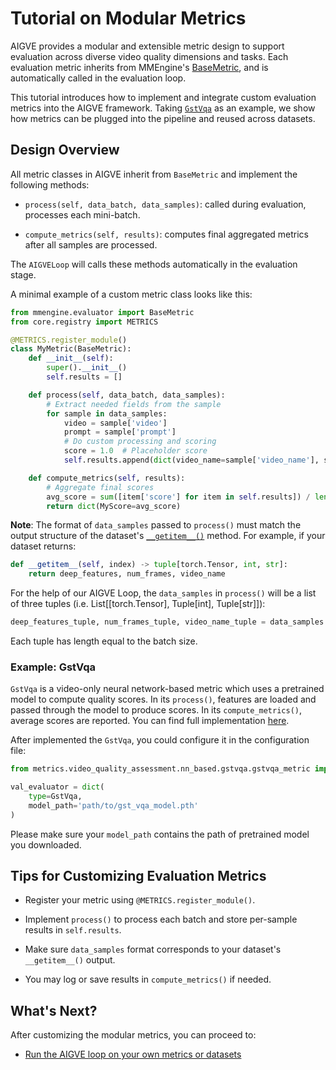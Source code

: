 # Tutorial on Modular Metrics

AIGVE provides a modular and extensible metric design to support evaluation across diverse video quality dimensions and tasks. Each evaluation metric inherits from MMEngine's [BaseMetric](https://github.com/open-mmlab/mmengine/blob/main/mmengine/evaluator/metric.py), and is automatically called in the evaluation loop.

This tutorial introduces how to implement and integrate custom evaluation metrics into the AIGVE framework. Taking [`GstVqa`](https://github.com/ShaneXiangH/AIGVE_Tool/blob/main/aigve/metrics/video_quality_assessment/nn_based/gstvqa/gstvqa_metric.py#L15) as an example, we show how metrics can be plugged into the pipeline and reused across datasets.

## Design Overview

All metric classes in AIGVE inherit from `BaseMetric` and implement the following methods:

* `process(self, data_batch, data_samples)`: called during evaluation, processes each mini-batch.

* `compute_metrics(self, results)`: computes final aggregated metrics after all samples are processed.

The `AIGVELoop` will calls these methods automatically in the evaluation stage.

A minimal example of a custom metric class looks like this:

```python
from mmengine.evaluator import BaseMetric
from core.registry import METRICS

@METRICS.register_module()
class MyMetric(BaseMetric):
    def __init__(self):
        super().__init__()
        self.results = []

    def process(self, data_batch, data_samples):
        # Extract needed fields from the sample
        for sample in data_samples:
            video = sample['video']
            prompt = sample['prompt']
            # Do custom processing and scoring
            score = 1.0  # Placeholder score
            self.results.append(dict(video_name=sample['video_name'], score=score))

    def compute_metrics(self, results):
        # Aggregate final scores
        avg_score = sum([item['score'] for item in self.results]) / len(self.results)
        return dict(MyScore=avg_score)
```

**Note**: The format of `data_samples` passed to `process()` must match the output structure of the dataset's [`__getitem__()`](https://www.aigve.org/tutorials/beginner/dataloader/#dataset-base-class) method. For example, if your dataset returns: 

```python
def __getitem__(self, index) -> tuple[torch.Tensor, int, str]:
    return deep_features, num_frames, video_name
```
For the help of our AIGVE Loop, the `data_samples` in `process()` will be a list of three tuples (i.e. List[[torch.Tensor], Tuple[int], Tuple[str]]):
```python
deep_features_tuple, num_frames_tuple, video_name_tuple = data_samples
```
Each tuple has length equal to the batch size.

### Example: GstVqa

`GstVqa` is a video-only neural network-based metric which uses a pretrained model to compute quality scores.
In its `process()`, features are loaded and passed through the model to produce scores. 
In its `compute_metrics()`, average scores are reported.
You can find full implementation [here](https://github.com/ShaneXiangH/AIGVE_Tool/blob/main/aigve/metrics/video_quality_assessment/nn_based/gstvqa/gstvqa_metric.py#L15).

After implemented the `GstVqa`, you could configure it in the configuration file: 
```python
from metrics.video_quality_assessment.nn_based.gstvqa.gstvqa_metric import GstVqa

val_evaluator = dict(
    type=GstVqa,
    model_path='path/to/gst_vqa_model.pth'
)
```
Please make sure your `model_path` contains the path of pretrained model you downloaded.

## Tips for Customizing Evaluation Metrics

* Register your metric using `@METRICS.register_module()`.

* Implement `process()` to process each batch and store per-sample results in `self.results`.

* Make sure `data_samples` format corresponds to your dataset's `__getitem__()` output.

* You may log or save results in `compute_metrics()` if needed.

## What's Next?

After customizing the modular metrics, you can proceed to:

- [Run the AIGVE loop on your own metrics or datasets](./running.md)